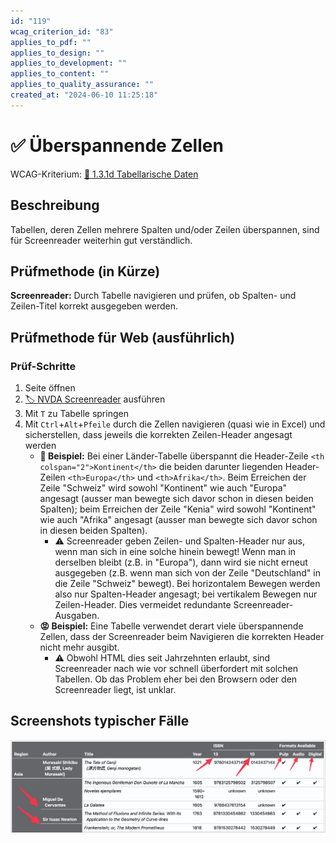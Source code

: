 ```yaml
---
id: "119"
wcag_criterion_id: "83"
applies_to_pdf: ""
applies_to_design: ""
applies_to_development: ""
applies_to_content: ""
applies_to_quality_assurance: ""
created_at: "2024-06-10 11:25:18"
---
```


# ✅ Überspannende Zellen

WCAG-Kriterium: [📜 1.3.1d Tabellarische Daten](..)

## Beschreibung

Tabellen, deren Zellen mehrere Spalten und/oder Zeilen überspannen, sind für Screenreader weiterhin gut verständlich.

## Prüfmethode (in Kürze)

**Screenreader:** Durch Tabelle navigieren und prüfen, ob Spalten- und Zeilen-Titel korrekt ausgegeben werden.

## Prüfmethode für Web (ausführlich)

### Prüf-Schritte

1. Seite öffnen
1. [🏷️ NVDA Screenreader](/de/tags/werkzeuge/screenreader/desktop-screenreader/nvda-screenreader) ausführen
1. Mit `T` zu Tabelle springen
1. Mit `Ctrl`+`Alt`+`Pfeile` durch die Zellen navigieren (quasi wie in Excel) und sicherstellen, dass jeweils die korrekten Zeilen-Header angesagt werden
    - **🙂 Beispiel:** Bei einer Länder-Tabelle überspannt die Header-Zeile `<th colspan="2">Kontinent</th>` die beiden darunter liegenden Header-Zeilen `<th>Europa</th>` und `<th>Afrika</th>`. Beim Erreichen der Zeile "Schweiz" wird sowohl "Kontinent" wie auch "Europa" angesagt (ausser man bewegte sich davor schon in diesen beiden Spalten); beim Erreichen der Zeile "Kenia" wird sowohl "Kontinent" wie auch "Afrika" angesagt (ausser man bewegte sich davor schon in diesen beiden Spalten).
        - ⚠️ Screenreader geben Zeilen- und Spalten-Header nur aus, wenn man sich in eine solche hinein bewegt! Wenn man in derselben bleibt (z.B. in "Europa"), dann wird sie nicht erneut ausgegeben (z.B. wenn man sich von der Zeile "Deutschland" in die Zeile "Schweiz" bewegt). Bei horizontalem Bewegen werden also nur Spalten-Header angesagt; bei vertikalem Bewegen nur Zeilen-Header. Dies vermeidet redundante Screenreader-Ausgaben.
    - **😡 Beispiel:** Eine Tabelle verwendet derart viele überspannende Zellen, dass der Screenreader beim Navigieren die korrekten Header nicht mehr ausgibt.
        - ⚠️ Obwohl HTML dies seit Jahrzehnten erlaubt, sind Screenreader nach wie vor schnell überfordert mit solchen Tabellen. Ob das Problem eher bei den Browsern oder den Screenreader liegt, ist unklar.

## Screenshots typischer Fälle

![Komplese Tabelle mit colspan und rowspan](images/komplese-tabelle-mit-colspan-und-rowspan.png)